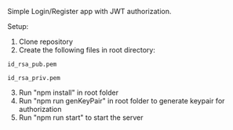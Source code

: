 Simple Login/Register app with JWT authorization.

  
Setup:
  1. Clone repository
  2. Create the following files in root directory:   
    
    id_rsa_pub.pem
    
    id_rsa_priv.pem

  3. Run "npm install" in root folder
  4. Run "npm run genKeyPair" in root folder to generate keypair for authorization
  5. Run "npm run start" to start the server